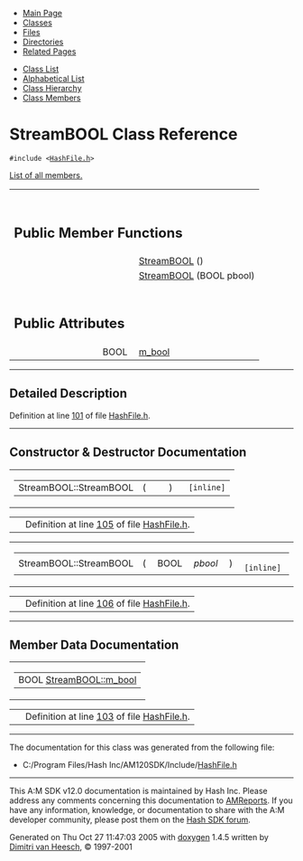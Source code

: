 <div class="tabs">

- [Main Page](index.md)
- <span id="current">[Classes](annotated.md)</span>
- [Files](files.md)
- [Directories](dirs.md)
- [Related Pages](pages.md)

</div>

<div class="tabs">

- [Class List](annotated.md)
- [Alphabetical List](classes.md)
- [Class Hierarchy](hierarchy.md)
- [Class Members](functions.md)

</div>

# StreamBOOL Class Reference

`#include <`<a href="HashFile_8h-source.md" class="el"><code>HashFile.h</code></a>`>`

[List of all members.](classStreamBOOL-members.md)

<table data-border="0" data-cellpadding="0" data-cellspacing="0">
<colgroup>
<col style="width: 50%" />
<col style="width: 50%" />
</colgroup>
<tbody>
<tr>
<td></td>
<td></td>
</tr>
<tr>
<td colspan="2"><br />
&#10;<h2 id="public-member-functions">Public Member Functions</h2></td>
</tr>
<tr>
<td class="memItemLeft" style="text-align: right;" data-nowrap="" data-valign="top"> </td>
<td class="memItemRight" data-valign="bottom"><a href="classStreamBOOL.md#498c52203ff5929017b0b5f21ef68c6e" class="el">StreamBOOL</a> ()</td>
</tr>
<tr>
<td class="memItemLeft" style="text-align: right;" data-nowrap="" data-valign="top"> </td>
<td class="memItemRight" data-valign="bottom"><a href="classStreamBOOL.md#600548890dd380f8763c6e26bad9ea08" class="el">StreamBOOL</a> (BOOL pbool)</td>
</tr>
<tr>
<td colspan="2"><br />
&#10;<h2 id="public-attributes">Public Attributes</h2></td>
</tr>
<tr>
<td class="memItemLeft" style="text-align: right;" data-nowrap="" data-valign="top">BOOL </td>
<td class="memItemRight" data-valign="bottom"><a href="classStreamBOOL.md#03a954f5826a13aed13d7c7a0164fbb8" class="el">m_bool</a></td>
</tr>
</tbody>
</table>

------------------------------------------------------------------------

<span id="_details"></span>

## Detailed Description

Definition at line <a href="HashFile_8h-source.md#l00101" class="el">101</a> of file <a href="HashFile_8h-source.md" class="el">HashFile.h</a>.

------------------------------------------------------------------------

## Constructor & Destructor Documentation

<span id="498c52203ff5929017b0b5f21ef68c6e" class="anchor"></span>

<table class="mdTable" data-cellpadding="2" data-cellspacing="0">
<colgroup>
<col style="width: 100%" />
</colgroup>
<tbody>
<tr>
<td class="mdRow"><table data-cellpadding="0" data-cellspacing="0" data-border="0">
<tbody>
<tr>
<td class="md" data-nowrap="" data-valign="top">StreamBOOL::StreamBOOL</td>
<td class="md" data-valign="top">( </td>
<td class="mdname1" data-valign="top" data-nowrap=""></td>
<td class="md" data-valign="top"> ) </td>
<td class="md" data-nowrap=""><code> [inline]</code></td>
</tr>
</tbody>
</table></td>
</tr>
</tbody>
</table>

|  |  |
|----|----|
|   | Definition at line <a href="HashFile_8h-source.md#l00105" class="el">105</a> of file <a href="HashFile_8h-source.md" class="el">HashFile.h</a>. |

<span id="600548890dd380f8763c6e26bad9ea08" class="anchor"></span>

<table class="mdTable" data-cellpadding="2" data-cellspacing="0">
<colgroup>
<col style="width: 100%" />
</colgroup>
<tbody>
<tr>
<td class="mdRow"><table data-cellpadding="0" data-cellspacing="0" data-border="0">
<tbody>
<tr>
<td class="md" data-nowrap="" data-valign="top">StreamBOOL::StreamBOOL</td>
<td class="md" data-valign="top">( </td>
<td class="md" data-nowrap="" data-valign="top">BOOL </td>
<td class="mdname1" data-valign="top" data-nowrap=""><em>pbool</em></td>
<td class="md" data-valign="top"> ) </td>
<td class="md" data-nowrap=""><code> [inline]</code></td>
</tr>
</tbody>
</table></td>
</tr>
</tbody>
</table>

|  |  |
|----|----|
|   | Definition at line <a href="HashFile_8h-source.md#l00106" class="el">106</a> of file <a href="HashFile_8h-source.md" class="el">HashFile.h</a>. |

------------------------------------------------------------------------

## Member Data Documentation

<span id="03a954f5826a13aed13d7c7a0164fbb8" class="anchor"></span>

<table class="mdTable" data-cellpadding="2" data-cellspacing="0">
<colgroup>
<col style="width: 100%" />
</colgroup>
<tbody>
<tr>
<td class="mdRow"><table data-cellpadding="0" data-cellspacing="0" data-border="0">
<tbody>
<tr>
<td class="md" data-nowrap="" data-valign="top">BOOL <a href="classStreamBOOL.md#03a954f5826a13aed13d7c7a0164fbb8" class="el">StreamBOOL::m_bool</a></td>
</tr>
</tbody>
</table></td>
</tr>
</tbody>
</table>

|  |  |
|----|----|
|   | Definition at line <a href="HashFile_8h-source.md#l00103" class="el">103</a> of file <a href="HashFile_8h-source.md" class="el">HashFile.h</a>. |

------------------------------------------------------------------------

The documentation for this class was generated from the following file:

- C:/Program Files/Hash Inc/AM120SDK/Include/<a href="HashFile_8h-source.md" class="el">HashFile.h</a>

------------------------------------------------------------------------

<span class="small">This A:M SDK v12.0 documentation is maintained by Hash Inc. Please address any comments concerning this documentation to [AMReports](http://www.hash.com/reports). If you have any information, knowledge, or documentation to share with the A:M developer community, please post them on the [Hash SDK forum](http://www.hash.com/forums/index.php?showforum=11).</span>

Generated on Thu Oct 27 11:47:03 2005 with [<span class="image placeholder" original-image-src="doxygen.png" original-image-title="" height="45" width="100" align="middle" border="0">doxygen</span>](http://www.doxygen.org/index.html) 1.4.5 written by [Dimitri van Heesch](mailto:dimitri@stack.nl), © 1997-2001
